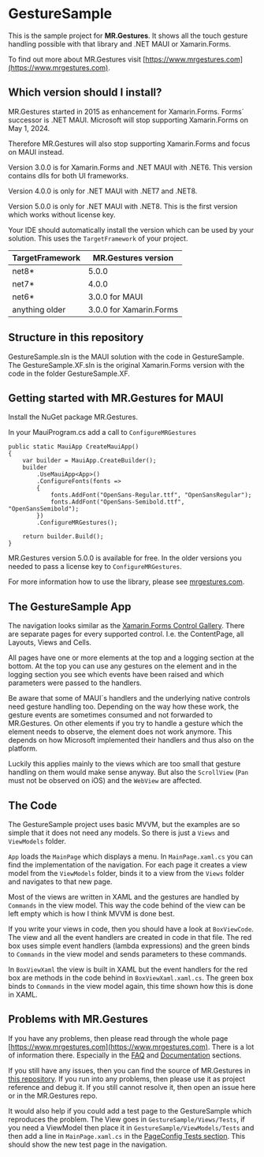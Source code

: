 # GestureSample

This is the sample project for **MR.Gestures**. It shows all the touch gesture handling possible with that library and .NET MAUI or Xamarin.Forms.

To find out more about MR.Gestures visit [https://www.mrgestures.com](https://www.mrgestures.com).

## Which version should I install?

MR.Gestures started in 2015 as enhancement for Xamarin.Forms. Forms´ successor is .NET MAUI. Microsoft will stop supporting Xamarin.Forms on May 1, 2024.

Therefore MR.Gestures will also stop supporting Xamarin.Forms and focus on MAUI instead.

Version 3.0.0 is for Xamarin.Forms and .NET MAUI with .NET6. This version contains dlls for both UI frameworks.

Version 4.0.0 is only for .NET MAUI with .NET7 and .NET8.

Version 5.0.0 is only for .NET MAUI with .NET8. This is the first version which works without license key.

Your IDE should automatically install the version which can be used by your solution. This uses the `TargetFramework` of your project.

| TargetFramework  |  MR.Gestures version  |
| -------- | -------- |
| net8* | 5.0.0 |
| net7* | 4.0.0 |
| net6* | 3.0.0 for MAUI |
| anything older | 3.0.0 for Xamarin.Forms |

## Structure in this repository

GestureSample.sln is the MAUI solution with the code in GestureSample.
The GestureSample.XF.sln is the original Xamarin.Forms version with the code in the folder GestureSample.XF.

## Getting started with MR.Gestures for MAUI

Install the NuGet package MR.Gestures.

In your MauiProgram.cs add a call to `ConfigureMRGestures`

	public static MauiApp CreateMauiApp()
	{
		var builder = MauiApp.CreateBuilder();
		builder
			.UseMauiApp<App>()
			.ConfigureFonts(fonts =>
			{
				fonts.AddFont("OpenSans-Regular.ttf", "OpenSansRegular");
				fonts.AddFont("OpenSans-Semibold.ttf", "OpenSansSemibold");
			})
			.ConfigureMRGestures();

		return builder.Build();
	}

MR.Gestures version 5.0.0 is available for free. In the older versions you needed to pass a license key to `ConfigureMRGestures`.

For more information how to use the library, please see [mrgestures.com](https://www.mrgestures.com/).

## The GestureSample App

The navigation looks similar as the [Xamarin.Forms Control Gallery](https://developer.xamarin.com/samples/xamarin-forms/FormsGallery/). There are separate pages for every supported control. I.e. the ContentPage, all Layouts, Views and Cells.

All pages have one or more elements at the top and a logging section at the bottom. At the top you can use any gestures on the element and in the logging section you see which events have been raised and which parameters were passed to the handlers.

Be aware that some of MAUI´s handlers and the underlying native controls need gesture handling too. Depending on the way how these work, the gesture events are sometimes consumed and not forwarded to MR.Gestures. On other elements if you try to handle a gesture which the element needs to observe, the element does not work anymore. This depends on how Microsoft implemented their handlers and thus also on the platform.

Luckily this applies mainly to the views which are too small that gesture handling on them would make sense anyway.
But also the `ScrollView` (`Pan` must not be observed on iOS)
and the `WebView` are affected.
 
## The Code

The GestureSample project uses basic MVVM, but the examples are so simple that it does not need any models. So there is just a `Views` and `ViewModels` folder.

`App` loads the `MainPage` which displays a menu. In `MainPage.xaml.cs` you can find the implementation of the navigation. For each page it creates a view model from the `ViewModels` folder, binds it to a view from the `Views` folder and navigates to that new page.

Most of the views are written in XAML and the gestures are handled by `Commands` in the view model. This way the code behind of the view can be left empty which is how I think MVVM is done best.

If you write your views in code, then you should have a look at `BoxViewCode`. The view and all the event handlers are created in code in that file. The red box uses simple event handlers (lambda expressions) and the green binds to `Commands` in the view model and sends parameters to these commands.

In `BoxViewXaml` the view is built in XAML but the event handlers for the red box are methods in the code behind in `BoxViewXaml.xaml.cs`. The green box binds to `Commands` in the view model again, this time shown how this is done in XAML.

## Problems with MR.Gestures

If you have any problems, then please read through the whole page [https://www.mrgestures.com](https://www.mrgestures.com).
There is a lot of information there. Especially in the [FAQ](https://www.mrgestures.com/#FAQs) and [Documentation](https://www.mrgestures.com/#Documentation) sections.

If you still have any issues, then you can find the source of MR.Gestures in [this repository](https://github.com/MichaelRumpler/MR.Gestures). If you run into any problems, then please use it as project reference and debug it. If you still cannot resolve it, then open an issue here or in the MR.Gestures repo.

It would also help if you could add a test page to the GestureSample which reproduces the problem. The View goes in `GestureSample/Views/Tests`, if you need a ViewModel then place it in `GestureSample/ViewModels/Tests` and then add a line in `MainPage.xaml.cs` in the [PageConfig Tests section](https://github.com/MichaelRumpler/GestureSample/blob/master/GestureSample/Views/MainPage.xaml.cs#L71). This should show the new test page in the navigation.
